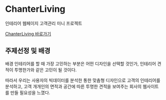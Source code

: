 # ChanterLiving
인테리어 웹페이지 고객관리 미니 프로젝트

[ChanterLiving 바로가기](http://joeun27082.cafe24.com/)

## 주제선정 및 배경
배경 인테리어를 할 때 가장 고민하는 부분은 어떤 디자인을 선택할 것인가, 인테리어 견적이 투명한가와 같은 고민이 될 것이다.

따라서 우리는 사용자의 빅데이터를 분석한 통한 맞춤형 디자인으로 고객의 인테리어를 분석하고, 고객 개개인의 면적과 공간에 따른 투명한 견적을 보여주는 회사의 웹사이트를 만들 필요성을 느꼈다.


